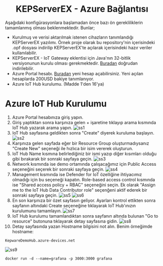 <h1 align="center">KEPServerEX - Azure Bağlantısı</h1>

Aşağıdaki konfigürasyonlara başlamadan önce bazı ön gerekliliklerin tamamlanmış olması beklenmektedir. Bunlar;

* Kurulmuş ve verisi aktarılmak istenen cihazların tanımlandığı KEPServerEX yazılımı. Örnek proje olarak bu repository'nin içerisindeki .opf dosyası indirilip KEPServerEX'te açılarak içerisindeki hazır veriler kullanılabilir. 
* KEPServerEX - IoT Gateway eklentisi için Java'nın 32-bitlik versiyonunun kurulu olması gerekmektedir. [Buradan](https://javadl.oracle.com/webapps/download/AutoDL?BundleId=246806_424b9da4b48848379167015dcc250d8d) doğrudan indirilebilir.
* Azure Portal hesabı. [Buradan](https://azure.microsoft.com/tr-tr/get-started/azure-portal/) yeni hesap açabilirsiniz. Yeni açılan hesaplarda 200USD bakiye tanımlanıyor.
* Azure IoT Hub kurulumu. (Madde 1'den 16'ya)

# Azure IoT Hub Kurulumu

1) Azure Portal hesabınıza giriş yapın.
2) Giriş yaptıktan sonra karşınıza gelen + işaretine tıklayıp arama kısmında IoT Hub yazarak arama yapın.
![ss1](https://user-images.githubusercontent.com/76865995/192784263-e8e4205b-6c87-4d1b-8b33-ef3bc13d837f.png)
3) IoT Hub sayfasına geldikten sonra "Create" diyerek kuruluma başlayın.
![ss2](https://user-images.githubusercontent.com/76865995/192785275-f9441974-a55f-4264-93b1-9baa53354072.png)
4) Karşınıza gelen sayfada eğer bir Resource Group oluşturmadıysanız "Create New" seçeneği ile hızlıca bir isim vererek oluşturun.
5) IoT Hub Name kısmına belirlediğiniz bir ismi yazıp diğer kısımları olduğu gibi bırakarak bir sonraki sayfaya geçin.
![ss3](https://user-images.githubusercontent.com/76865995/192785616-01f88fed-144b-4c22-9c5b-99020accf7c8.png)
6) Network kısmında ise demo ortamında çalışacağımız için Public Access seçeneğini seçerek bir sonraki sayfaya geçin. 
![ss4](https://user-images.githubusercontent.com/76865995/192786528-e881277b-c1b1-4d44-8111-203a5e53a4cd.png)
7) Management kısmında ise Defender for IoT özelliğine ihtiyacımız olmadığı için bu seçeneği kapatın. Role-based access control kısmında ise "Shared access policy + RBAC" seçeneğini seçin. Ek olarak "Assign me to the IoT Hub Data Contributor role" seçenğeni aktif ederek bir sonraki sayfaya geçin.
![ss5](https://user-images.githubusercontent.com/76865995/192786466-b7477186-41e8-4afb-9ae9-47b9c8414ae9.png) 
![ss6](https://user-images.githubusercontent.com/76865995/192786475-c6acefad-2d80-4928-bcc8-03aec99e96a1.png)
8) En son karşınıza bir özet sayfasın geliyor. Ayarları kontrol ettikten sonra sayfanın altındaki Create seçeneğine tıklayarak IoT Hub'ınızın kurulumunu tamamlayın.
![ss7](https://user-images.githubusercontent.com/76865995/192789742-2316aa01-943a-4b28-a4be-52912decb2f9.png)
9) IoT Hub kurulumu tamamlandıktan sonra sayfanın altında bulunan "Go to resource" butonuna tıklayarak detay sayfasına gidin.
![ss8](https://user-images.githubusercontent.com/76865995/192790505-3f417043-4c99-43d1-b2a1-95b88f18fb2e.png)
10) Detay sayfasında yazan Hostname bilgisini not alın. Benim örneğimde hostname:
```
KepwareDemoHub.azure-devices.net
```
![ss9](https://user-images.githubusercontent.com/76865995/192791272-4708a3e4-ac90-4f94-ae4c-f43548096fee.png)






```
docker run -d --name=grafana -p 3000:3000 grafana
```

